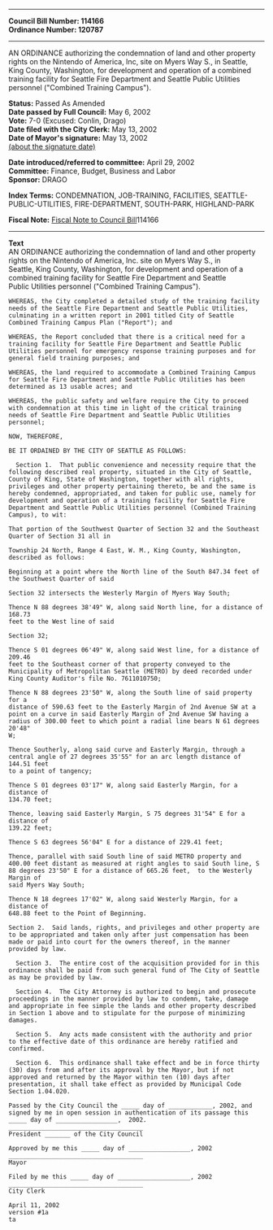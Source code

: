 * * * * *  
  
**Council Bill Number: [](#h0)[](#h2)114166**   
**Ordinance Number: 120787**  
  
* * * * *  
  
AN ORDINANCE authorizing the condemnation of land and other property rights on the Nintendo of America, Inc, site on Myers Way S., in Seattle, King County, Washington, for development and operation of a combined training facility for Seattle Fire Department and Seattle Public Utilities personnel ("Combined Training Campus").  
  
**Status:** Passed As Amended   
**Date passed by Full Council:** May 6, 2002   
**Vote:** 7-0 (Excused: Conlin, Drago)   
**Date filed with the City Clerk:** May 13, 2002   
**Date of Mayor's signature:** May 13, 2002   
[(about the signature date)](/~public/approvaldate.htm)   
  
  
**Date introduced/referred to committee:** April 29, 2002   
**Committee:** Finance, Budget, Business and Labor   
**Sponsor:** DRAGO   
  
**Index Terms:** CONDEMNATION, JOB-TRAINING, FACILITIES, SEATTLE-PUBLIC-UTILITIES, FIRE-DEPARTMENT, SOUTH-PARK, HIGHLAND-PARK  
  
**Fiscal Note:** [Fiscal Note to Council Bill](http://clerk.seattle.gov/~public/fnote/114166.htm)[](#h1)[](#h3)114166  
  
* * * * *  
  
**Text**  
    AN ORDINANCE authorizing the condemnation of land and other property  
    rights on the Nintendo of America, Inc. site on Myers Way S., in  
    Seattle, King County, Washington, for development and operation of a  
    combined training facility for Seattle Fire Department and Seattle  
    Public Utilities personnel ("Combined Training Campus").  
  
    WHEREAS, the City completed a detailed study of the training facility  
    needs of the Seattle Fire Department and Seattle Public Utilities,  
    culminating in a written report in 2001 titled City of Seattle  
    Combined Training Campus Plan ("Report"); and  
  
    WHEREAS, the Report concluded that there is a critical need for a  
    training facility for Seattle Fire Department and Seattle Public  
    Utilities personnel for emergency response training purposes and for  
    general field training purposes; and  
  
    WHEREAS, the land required to accommodate a Combined Training Campus  
    for Seattle Fire Department and Seattle Public Utilities has been  
    determined as 13 usable acres; and  
  
    WHEREAS, the public safety and welfare require the City to proceed  
    with condemnation at this time in light of the critical training  
    needs of Seattle Fire Department and Seattle Public Utilities  
    personnel;  
  
    NOW, THEREFORE,  
  
    BE IT ORDAINED BY THE CITY OF SEATTLE AS FOLLOWS:  
  
      Section 1.  That public convenience and necessity require that the  
    following described real property, situated in the City of Seattle,  
    County of King, State of Washington, together with all rights,  
    privileges and other property pertaining thereto, be and the same is  
    hereby condemned, appropriated, and taken for public use, namely for  
    development and operation of a training facility for Seattle Fire  
    Department and Seattle Public Utilities personnel (Combined Training  
    Campus), to wit:  
  
    That portion of the Southwest Quarter of Section 32 and the Southeast  
    Quarter of Section 31 all in  
  
    Township 24 North, Range 4 East, W. M., King County, Washington,  
    described as follows:  
  
    Beginning at a point where the North line of the South 847.34 feet of  
    the Southwest Quarter of said  
  
    Section 32 intersects the Westerly Margin of Myers Way South;  
  
    Thence N 88 degrees 38'49" W, along said North line, for a distance of 168.73  
    feet to the West line of said  
  
    Section 32;  
  
    Thence S 01 degrees 06'49" W, along said West line, for a distance of 209.46  
    feet to the Southeast corner of that property conveyed to the  
    Municipality of Metropolitan Seattle (METRO) by deed recorded under  
    King County Auditor's file No. 7611010750;  
  
    Thence N 88 degrees 23'50" W, along the South line of said property for a  
    distance of 590.63 feet to the Easterly Margin of 2nd Avenue SW at a  
    point on a curve in said Easterly Margin of 2nd Avenue SW having a  
    radius of 300.00 feet to which point a radial line bears N 61 degrees 20'48"  
    W;  
  
    Thence Southerly, along said curve and Easterly Margin, through a  
    central angle of 27 degrees 35'55" for an arc length distance of 144.51 feet  
    to a point of tangency;  
  
    Thence S 01 degrees 03'17" W, along said Easterly Margin, for a distance of  
    134.70 feet;  
  
    Thence, leaving said Easterly Margin, S 75 degrees 31'54" E for a distance of  
    139.22 feet;  
  
    Thence S 63 degrees 56'04" E for a distance of 229.41 feet;  
  
    Thence, parallel with said South line of said METRO property and  
    400.00 feet distant as measured at right angles to said South line, S  
    88 degrees 23'50" E for a distance of 665.26 feet,  to the Westerly Margin of  
    said Myers Way South;  
  
    Thence N 18 degrees 17'02" W, along said Westerly Margin, for a distance of  
    648.88 feet to the Point of Beginning.  
  
    Section 2.  Said lands, rights, and privileges and other property are  
    to be appropriated and taken only after just compensation has been  
    made or paid into court for the owners thereof, in the manner  
    provided by law.  
  
      Section 3.  The entire cost of the acquisition provided for in this  
    ordinance shall be paid from such general fund of The City of Seattle  
    as may be provided by law.  
  
      Section 4.  The City Attorney is authorized to begin and prosecute  
    proceedings in the manner provided by law to condemn, take, damage  
    and appropriate in fee simple the lands and other property described  
    in Section 1 above and to stipulate for the purpose of minimizing  
    damages.  
  
      Section 5.  Any acts made consistent with the authority and prior  
    to the effective date of this ordinance are hereby ratified and  
    confirmed.  
  
      Section 6.  This ordinance shall take effect and be in force thirty  
    (30) days from and after its approval by the Mayor, but if not  
    approved and returned by the Mayor within ten (10) days after  
    presentation, it shall take effect as provided by Municipal Code  
    Section 1.04.020.  
  
    Passed by the City Council the _____ day of ____________, 2002, and  
    signed by me in open session in authentication of its passage this  
    _____ day of _________________,  2002.  
    _____________________________________  
    President _______ of the City Council  
  
    Approved by me this _____ day of _________________, 2002  
    _____________________________________  
    Mayor  
  
    Filed by me this _____ day of ____________________, 2002  
    _____________________________________  
    City Clerk  
  
    April 11, 2002  
    version #1a  
    ta  
